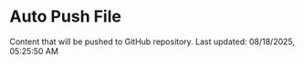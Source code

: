 # Auto Push File

Content that will be pushed to GitHub repository.
Last updated: 08/18/2025, 05:25:50 AM